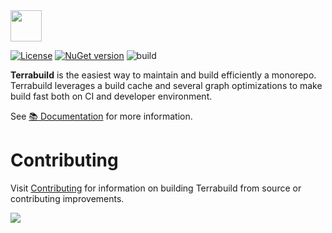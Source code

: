 <a href="https://terrabuild.io?utm_campaign=magnusopera-terrabuild-github-repo&utm_source=github.com&utm_medium=top-logo" title="Terrabuild - Monorepo build tool">
    <img src="https://terrabuild.io/images/logo-name.svg" height="50" />
</a>

<br>

[![License](https://img.shields.io/github/license/magnusopera/terrabuild)](LICENSE)
[![NuGet version](https://badge.fury.io/nu/terrabuild.svg)](https://www.nuget.org/packages/Terrabuild)
![build](https://github.com/magnusopera/terrabuild/actions/workflows/build.yml/badge.svg?branch=main)

**Terrabuild** is the easiest way to maintain and build efficiently a monorepo. Terrabuild leverages a build cache and several graph optimizations to make build fast both on CI and developer environment.

See [📚 Documentation](https://terrabuild.io) for more information.

# Contributing
Visit [Contributing](CONTRIBUTING.md) for information on building Terrabuild from source or contributing improvements.

<a href="https://terrabuild.io/docs/?utm_campaign=magnusopera-terrabuild-github-repo&utm_source=github.com&utm_medium=get-started-button" title="Get Started">
    <img src="https://terrabuild.io/images/get-started.svg" />
</a>
